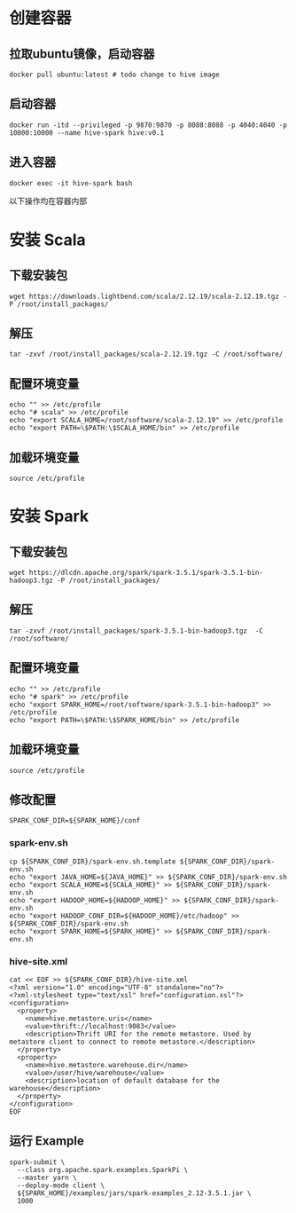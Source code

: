 # 创建容器
## 拉取ubuntu镜像，启动容器
```shell
docker pull ubuntu:latest # todo change to hive image 
```

## 启动容器
```shell
docker run -itd --privileged -p 9870:9870 -p 8088:8088 -p 4040:4040 -p 10000:10000 --name hive-spark hive:v0.1
```

## 进入容器
```shell
docker exec -it hive-spark bash
```
以下操作均在容器内部
# 安装 Scala 
## 下载安装包
```shell
wget https://downloads.lightbend.com/scala/2.12.19/scala-2.12.19.tgz -P /root/install_packages/
```

## 解压
```shell
tar -zxvf /root/install_packages/scala-2.12.19.tgz -C /root/software/
```

## 配置环境变量
```shell
echo "" >> /etc/profile
echo "# scala" >> /etc/profile
echo "export SCALA_HOME=/root/software/scala-2.12.19" >> /etc/profile
echo "export PATH=\$PATH:\$SCALA_HOME/bin" >> /etc/profile
```

## 加载环境变量
```shell
source /etc/profile
```

# 安装 Spark
## 下载安装包
```shell
wget https://dlcdn.apache.org/spark/spark-3.5.1/spark-3.5.1-bin-hadoop3.tgz -P /root/install_packages/
```

## 解压
```shell
tar -zxvf /root/install_packages/spark-3.5.1-bin-hadoop3.tgz  -C /root/software/
```

## 配置环境变量
```shell
echo "" >> /etc/profile
echo "# spark" >> /etc/profile
echo "export SPARK_HOME=/root/software/spark-3.5.1-bin-hadoop3" >> /etc/profile
echo "export PATH=\$PATH:\$SPARK_HOME/bin" >> /etc/profile
```

## 加载环境变量
```shell
source /etc/profile
```
## 修改配置
```shell
SPARK_CONF_DIR=${SPARK_HOME}/conf
```

### spark-env.sh
```shell
cp ${SPARK_CONF_DIR}/spark-env.sh.template ${SPARK_CONF_DIR}/spark-env.sh
echo "export JAVA_HOME=${JAVA_HOME}" >> ${SPARK_CONF_DIR}/spark-env.sh
echo "export SCALA_HOME=${SCALA_HOME}" >> ${SPARK_CONF_DIR}/spark-env.sh
echo "export HADOOP_HOME=${HADOOP_HOME}" >> ${SPARK_CONF_DIR}/spark-env.sh
echo "export HADOOP_CONF_DIR=${HADOOP_HOME}/etc/hadoop" >> ${SPARK_CONF_DIR}/spark-env.sh
echo "export SPARK_HOME=${SPARK_HOME}" >> ${SPARK_CONF_DIR}/spark-env.sh
```
### hive-site.xml
```shell
cat << EOF >> ${SPARK_CONF_DIR}/hive-site.xml
<?xml version="1.0" encoding="UTF-8" standalone="no"?>
<?xml-stylesheet type="text/xsl" href="configuration.xsl"?>
<configuration>
  <property>
    <name>hive.metastore.uris</name>
    <value>thrift://localhost:9083</value>
    <description>Thrift URI for the remote metastore. Used by metastore client to connect to remote metastore.</description>
  </property>
  <property>
    <name>hive.metastore.warehouse.dir</name>
    <value>/user/hive/warehouse</value>
    <description>location of default database for the warehouse</description>
  </property>
</configuration>
EOF
```

## 运行 Example 
```shell
spark-submit \
  --class org.apache.spark.examples.SparkPi \
  --master yarn \
  --deploy-mode client \
  ${SPARK_HOME}/examples/jars/spark-examples_2.12-3.5.1.jar \
  1000
```

